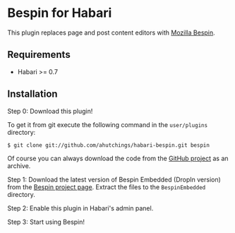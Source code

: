 # Bespin for Habari

This plugin replaces page and post content editors with [Mozilla Bespin](http://mozillalabs.com/bespin/).

## Requirements

* Habari >= 0.7

## Installation

Step 0: Download this plugin!

To get it from git execute the following command in the `user/plugins` directory:

	$ git clone git://github.com/ahutchings/habari-bespin.git bespin

Of course you can always download the code from the [GitHub project](http://github.com/ahutchings/habari-bespin) as an archive.

Step 1: Download the latest version of Bespin Embedded (DropIn version) from the [Bespin project page](http://mozillalabs.com/bespin/). Extract the files to the `BespinEmbedded` directory.

Step 2: Enable this plugin in Habari's admin panel.

Step 3: Start using Bespin!
